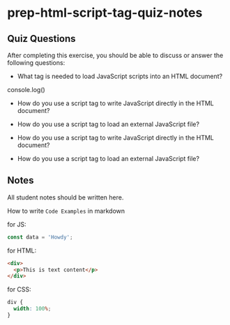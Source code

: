 # prep-html-script-tag-quiz-notes

## Quiz Questions

After completing this exercise, you should be able to discuss or answer the following questions:

- What tag is needed to load JavaScript scripts into an HTML document?

console.log()

- How do you use a script tag to write JavaScript directly in the HTML document?
<script></script>

- How do you use a script tag to load an external JavaScript file?

<script src ='HTML'></script>

- How do you use a script tag to write JavaScript directly in the HTML document?

- How do you use a script tag to load an external JavaScript file?

## Notes

All student notes should be written here.

How to write `Code Examples` in markdown

for JS:

```javascript
const data = 'Howdy';
```

for HTML:

```html
<div>
  <p>This is text content</p>
</div>
```

for CSS:

```css
div {
  width: 100%;
}
```
